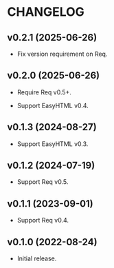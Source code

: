 # CHANGELOG

## v0.2.1 (2025-06-26)

  * Fix version requirement on Req.

## v0.2.0 (2025-06-26)

  * Require Req v0.5+.

  * Support EasyHTML v0.4.

## v0.1.3 (2024-08-27)

  * Support EasyHTML v0.3.

## v0.1.2 (2024-07-19)

  * Support Req v0.5.

## v0.1.1 (2023-09-01)

  * Support Req v0.4.

## v0.1.0 (2022-08-24)

  * Initial release.
